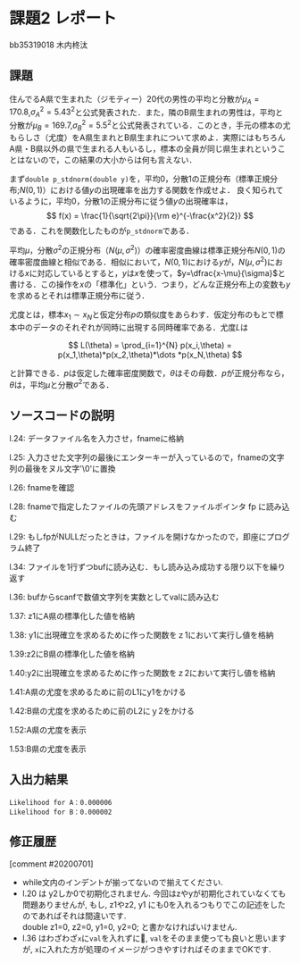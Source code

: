 # 課題2 レポート

bb35319018 木内柊汰

## 課題

住んでるA県で生まれた（ジモティー）20代の男性の平均と分散が$\mu_{A}=170.8$,$\sigma^2_{A}={5.43}^2$と公式発表された．また，隣のB県生まれの男性は，平均と分散が$\mu_{B}=169.7$,$\sigma^2_{B}={5.5}^2$と公式発表されている．このとき，手元の標本の尤もらしさ（尤度）をA県生まれとB県生まれについて求めよ．実際にはもちろんA県・B県以外の県で生まれる人もいるし，標本の全員が同じ県生まれということはないので，この結果の大小からは何も言えない．
   
まず`double p_stdnorm(double y)`を，平均0，分散1の正規分布（標準正規分布;$N(0,1)$）における値$y$の出現確率を出力する関数を作成せよ．
良く知られているように，平均0，分散1の正規分布に従う値$y$の出現確率は，
$$
  f(x) = \frac{1}{\sqrt{2\pi}}{\rm e}^{-\frac{x^2}{2}}
$$
である．これを関数化したものが`p_stdnorm`である．

平均$\mu$，分散$\sigma^2$の正規分布（$N(\mu,\sigma^2)$）の確率密度曲線は標準正規分布$N(0,1)$の確率密度曲線と相似である．相似において，$N(0,1)$における$y$が，$N(\mu,\sigma^2)$における$x$に対応しているとすると，$y$は$x$を使って，$y=\dfrac{x-\mu}{\sigma}$と書ける．この操作を$x$の「標準化」という．つまり，どんな正規分布上の変数も$y$を求めるとそれは標準正規分布に従う．

尤度とは，標本$x_1\sim x_N$と仮定分布$p$の類似度をあらわす．仮定分布のもとで標本中のデータのそれぞれが同時に出現する同時確率である．尤度$L$は

$$
L(\theta) = \prod_{i=1}^{N} p(x_i,\theta) = p(x_1,\theta)*p(x_2,\theta)*\dots *p(x_N,\theta)
$$

と計算できる．$p$は仮定した確率密度関数で，$\theta$はその母数．$p$が正規分布なら，$\theta$は，平均$\mu$と分散$\sigma^2$である．

## ソースコードの説明
 l.24: データファイル名を入力させ，fnameに格納

l.25: 入力させた文字列の最後にエンターキーが入っているので，fnameの文字列の最後をヌル文字'\0'に置換

l.26: fnameを確認

l.28: fnameで指定したファイルの先頭アドレスをファイルポインタ fp に読み込む

l.29: もしfpがNULLだったときは，ファイルを開けなかったので，即座にプログラム終了

l.34: ファイルを1行ずつbufに読み込む．もし読み込み成功する限り以下を繰り返す

l.36: bufからscanfで数値文字列を実数としてvalに読み込む

1.37: z1にA県の標準化した値を格納

1.38: y1に出現確立を求めるために作った関数をｚ1において実行し値を格納

1.39:z2にB県の標準化した値を格納

1.40:y2に出現確立を求めるために作った関数をｚ2において実行し値を格納

1.41:A県の尤度を求めるために前のL1にy1をかける

1.42:B県の尤度を求めるために前のL2にｙ2をかける

1.52:A県の尤度を表示

1.53:B県の尤度を表示

## 入出力結果

```
Likelihood for A：0.000006
Likelihood for B：0.000002
```

## 修正履歴
[comment #20200701]
- while文内のインデントが揃ってないので揃えてください. 
- l.20 は y2しか0で初期化されません. 今回はzやyが初期化されていなくても問題ありませんが, もし, z1やz2, y1 にも0を入れるつもりでこの記述をしたのであればそれは間違いです.  
double z1=0, z2=0, y1=0, y2=0; と書かなければいけません. 
- l.36 はわざわざ`x`に`val`を入れずに, `val`をそのまま使っても良いと思いますが, `x`に入れた方が処理のイメージがつきやすければそのままでOKです. 

